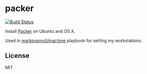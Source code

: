 packer
======

[![Build Status](https://travis-ci.org/markosamuli/ansible-packer.svg?branch=master)](https://travis-ci.org/markosamuli/ansible-packer)

Install [Packer](https://www.packer.io/) on Ubuntu and OS X.

Used in [markosamuli/machine](https://github.com/markosamuli/machine) playbook for setting my workstations.

License
-------

MIT
